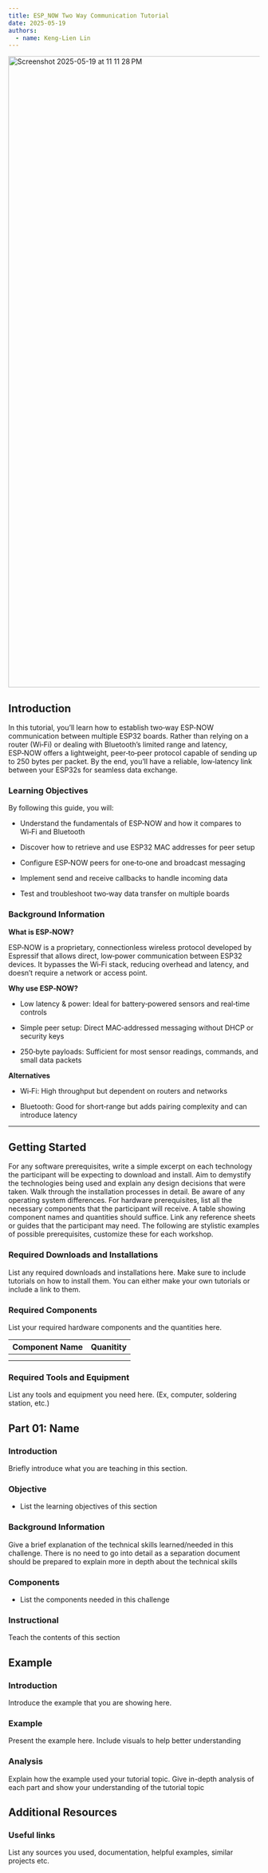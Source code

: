 ```yaml
---
title: ESP_NOW Two Way Communication Tutorial
date: 2025-05-19
authors:
  - name: Keng-Lien Lin
---
```


<img width="1266" alt="Screenshot 2025-05-19 at 11 11 28 PM" src="https://github.com/user-attachments/assets/3845e0b0-119c-473a-9e08-e551bdfeee83" />

## Introduction

In this tutorial, you’ll learn how to establish two‑way ESP‑NOW communication between multiple ESP32 boards. Rather than relying on a router (Wi‑Fi) or dealing with Bluetooth’s limited range and latency, ESP‑NOW offers a lightweight, peer‑to‑peer protocol capable of sending up to 250 bytes per packet. By the end, you’ll have a reliable, low‑latency link between your ESP32s for seamless data exchange.

### Learning Objectives

By following this guide, you will:

- Understand the fundamentals of ESP‑NOW and how it compares to Wi‑Fi and Bluetooth

- Discover how to retrieve and use ESP32 MAC addresses for peer setup

- Configure ESP‑NOW peers for one‑to‑one and broadcast messaging

- Implement send and receive callbacks to handle incoming data

- Test and troubleshoot two‑way data transfer on multiple boards

### Background Information

**What is ESP‑NOW?**

ESP‑NOW is a proprietary, connectionless wireless protocol developed by Espressif that allows direct, low‑power communication between ESP32 devices. It bypasses the Wi‑Fi stack, reducing overhead and latency, and doesn’t require a network or access point.

**Why use ESP‑NOW?**

- Low latency & power: Ideal for battery‑powered sensors and real‑time controls

- Simple peer setup: Direct MAC‑addressed messaging without DHCP or security keys

- 250‑byte payloads: Sufficient for most sensor readings, commands, and small data packets

**Alternatives**

- Wi‑Fi: High throughput but dependent on routers and networks

- Bluetooth: Good for short‑range but adds pairing complexity and can introduce latency

---

## Getting Started

For any software prerequisites, write a simple excerpt on each
technology the participant will be expecting to download and install.
Aim to demystify the technologies being used and explain any design
decisions that were taken. Walk through the installation processes
in detail. Be aware of any operating system differences.
For hardware prerequisites, list all the necessary components that
the participant will receive. A table showing component names and
quantities should suffice. Link any reference sheets or guides that
the participant may need.
The following are stylistic examples of possible prerequisites,
customize these for each workshop.

### Required Downloads and Installations

List any required downloads and installations here.
Make sure to include tutorials on how to install them.
You can either make your own tutorials or include a link to them.

### Required Components

List your required hardware components and the quantities here.

| Component Name | Quanitity |
| -------------- | --------- |
|                |           |
|                |           |

### Required Tools and Equipment

List any tools and equipment you need here.
(Ex, computer, soldering station, etc.)

## Part 01: Name

### Introduction

Briefly introduce what  you are teaching in this section.

### Objective

- List the learning objectives of this section

### Background Information

Give a brief explanation of the technical skills learned/needed
in this challenge. There is no need to go into detail as a
separation document should be prepared to explain more in depth
about the technical skills

### Components

- List the components needed in this challenge

### Instructional

Teach the contents of this section

## Example

### Introduction

Introduce the example that you are showing here.

### Example

Present the example here. Include visuals to help better understanding

### Analysis

Explain how the example used your tutorial topic. Give in-depth analysis of each part and show your understanding of the tutorial topic

## Additional Resources

### Useful links

List any sources you used, documentation, helpful examples, similar projects etc.
